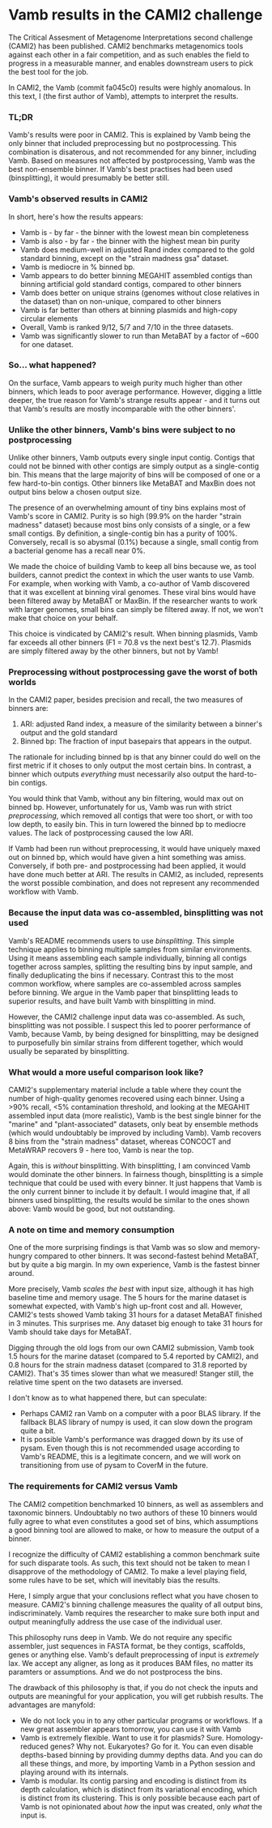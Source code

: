 # Vamb results in the CAMI2 challenge
The Critical Assesment of Metagenome Interpretations second challenge (CAMI2)
has been published. CAMI2 benchmarks metagenomics tools against each other in
a fair competition, and as such enables the field to progress in a measurable
manner, and enables downstream users to pick the best tool for the job.

In CAMI2, the Vamb (commit fa045c0) results were highly anomalous. In this text,
I (the first author of Vamb), attempts to interpret the results.

### TL;DR
Vamb's results were poor in CAMI2. This is explained by Vamb being the only binner
that included preprocessing but no postprocessing. This combination is disaterous,
and not recommended for any binner, including Vamb. Based on measures
not affected by postprocessing, Vamb was the best non-ensemble binner. If Vamb's
best practises had been used (binsplitting), it would presumably be better still.

### Vamb's observed results in CAMI2
In short, here's how the results appears:

* Vamb is - by far - the binner with the lowest mean bin completeness
* Vamb is also - by far - the binner with the highest mean bin purity
* Vamb does medium-well in adjusted Rand index compared to the gold standard binning,
except on the "strain madness gsa" dataset.
* Vamb is mediocre in % binned bp.
* Vamb appears to do better binning MEGAHIT assembled contigs than binning artificial
gold standard contigs, compared to other binners
* Vamb does better on unique strains (genomes without close relatives in the dataset)
than on non-unique, compared to other binners
* Vamb is far better than others at binning plasmids and high-copy circular elements
* Overall, Vamb is ranked 9/12, 5/7 and 7/10 in the three datasets.
* Vamb was significantly slower to run than MetaBAT by a factor of ~600 for one dataset.

### So... what happened?
On the surface, Vamb appears to weigh purity much higher than other binners, which
leads to poor average performance. However, digging a little deeper, the true
reason for Vamb's strange results appear - and it turns out that Vamb's results
are mostly incomparable with the other binners'.

### Unlike the other binners, Vamb's bins were subject to no postprocessing
Unlike other binners, Vamb outputs every single input contig. Contigs that could
not be binned with other contigs are simply output as a single-contig bin. This means
that the large majority of bins will be composed of one or a few hard-to-bin contigs.
Other binners like MetaBAT and MaxBin does not output bins below a chosen output size.

The presence of an overwhelming amount of tiny bins explains most of Vamb's score
in CAMI2. Purity is so high (99.9% on the harder "strain madness" dataset)
because most bins only consists of a single, or a few small contigs. By definition,
a single-contig bin has a purity of 100%. Conversely, recall is so abysmal (0.1%)
because a single, small contig from a bacterial genome has a recall near 0%.

We made the choice of building Vamb to keep all bins because we, as tool builders,
cannot predict the context in which the user wants to use Vamb. For example, when
working with Vamb, a co-author of Vamb discovered that it was excellent at binning
viral genomes. These viral bins would have been filtered away by MetaBAT or MaxBin.
If the researcher wants to work with larger genomes, small bins can simply
be filtered away. If not, we won't make that choice on your behalf.

This choice is vindicated by CAMI2's result. When binning plasmids, Vamb far
exceeds all other binners (F1 = 70.8 vs the next best's 12.7).
Plasmids are simply filtered away by the other binners, but not by Vamb!

### Preprocessing without postprocessing gave the worst of both worlds
In the CAMI2 paper, besides precision and recall, the two measures of binners are:

1. ARI: adjusted Rand index, a measure of the similarity between a binner's
output and the gold standard
2. Binned bp: The fraction of input basepairs that appears in the
output.

The rationale for including binned bp is that any binner could do well on the first
metric if it choses to only output the most certain bins. In contrast, a binner
which outputs _everything_ must necessarily also output the hard-to-bin contigs.

You would think that Vamb, without any bin filtering, would max out on binned bp.
However, unfortunately for us, Vamb was run with strict _preprocessing_, which
removed all contigs that were too short, or with too low depth, to easily bin.
This in turn lowered the binned bp to mediocre values. The lack of postprocessing
caused the low ARI.

If Vamb had been run without preprocessing, it would have uniquely maxed out on
binned bp, which would have given a hint something was amiss. Conversely, if both
pre- and postprocessing had been applied, it would have done much better at ARI.
The results in CAMI2, as included, represents the worst possible combination,
and does not represent any recommended workflow with Vamb.

### Because the input data was co-assembled, binsplitting was not used
Vamb's README recommends users to use _binsplitting_. This simple technique applies
to binning multiple samples from similar environments. Using it means assembling each
sample individually, binning all contigs together across samples, splitting the
resulting bins by input sample, and finally deduplicating the bins if necessary.
Contrast this to the most common workflow, where samples are co-assembled across
samples before binning. We argue in the Vamb paper that binsplitting leads to
superior results, and have built Vamb with binsplitting in mind.

However, the CAMI2 challenge input data was co-assembled. As such, binsplitting
was not possible. I suspect this led to poorer performance of Vamb, because Vamb,
by being designed for binsplitting, may be designed to purposefully bin similar
strains from different together, which would usually be separated by binsplitting.

### What would a more useful comparison look like?
CAMI2's supplementary material include a table where they count the number of
high-quality genomes recovered using each binner. Using a >90% recall, <5% contamination
threshold, and looking at the MEGAHIT assembled input data (more realistic), Vamb
is the best single binner for the "marine" and "plant-associated" datasets, only
beat by ensemble methods (which would undoubtably be improved by including Vamb).
Vamb recovers 8 bins from the "strain madness" dataset, whereas CONCOCT and MetaWRAP
recovers 9 - here too, Vamb is near the top.

Again, this is _without_ binsplitting. With binsplitting, I am convinced Vamb would
dominate the other binners. In fairness though, binsplitting is a simple technique
that could be used with every binner. It just happens that Vamb is the only current
binner to include it by default. I would imagine that, if all binners used binsplitting,
the results would be similar to the ones shown above: Vamb would be good, but not
outstanding.

### A note on time and memory consumption
One of the more surprising findings is that Vamb was so slow and memory-hungry
compared to other binners. It was second-fastest behind MetaBAT, but by quite
a big margin. In my own experience, Vamb is the fastest binner around.

More precisely, Vamb _scales the best_ with input size, although it has high
baseline time and memory usage. The 5 hours for the marine dataset is somewhat
expected, with Vamb's high up-front cost and all. However, CAMI2's tests showed
Vamb taking 31 hours for a dataset MetaBAT finished in 3 minutes.
This surprises me. Any dataset big enough to take 31 hours for Vamb should take
days for MetaBAT.

Digging through the old logs from our own CAMI2 submission, Vamb took 1.5 hours
for the marine dataset (compared to 5.4 reported by CAMI2), and 0.8 hours for the
strain madness dataset (compared to 31.8 reported by CAMI2). That's 35 times
slower than what we measured! Stanger still, the relative time spent on the
two datasets are inversed.

I don't know as to what happened there, but can speculate:
* Perhaps CAMI2 ran Vamb on a computer with a poor BLAS library. If the fallback
BLAS library of numpy is used, it can slow down the program quite a bit.
* It is possible Vamb's performance was dragged down by its use of pysam.
Even though this is not recommended usage according to Vamb's README, this is a
legitimate concern, and we will work on transitioning from use of pysam
to CoverM in the future.

### The requirements for CAMI2 versus Vamb
The CAMI2 competition benchmarked 10 binners, as well as assemblers and taxonomic
binners. Undoubtably no two authors of these 10 binners would fully agree to what
even constitutes a good set of bins, which assumptions a good binning tool are
allowed to make, or how to measure the output of a binner.

I recognize the difficulty of CAMI2 establishing a common benchmark suite
for such disparate tools. As such, this text should not be taken to mean I
disapprove of the methodology of CAMI2. To make a level playing field, some
rules have to be set, which will inevitably bias the results.

Here, I simply argue that your conclusions reflect what you have chosen to measure.
CAMI2's binning challenge measures the quality of all output bins, indiscriminately.
Vamb requires the researcher to make sure both input and output meaningfully address
the use case of the individual user.

This philosophy runs deep in Vamb. We do not require any specific assembler, just
sequences in FASTA format, be they contigs, scaffolds, genes or anything else.
Vamb's default preprocessing of input is _extremely_ lax. We accept any aligner,
as long as it produces BAM files, no matter its paramters or assumptions.
And we do not postprocess the bins.

The drawback of this philosophy is that, if you do not check the inputs and outputs
are meaningful for your application, you will get rubbish results. The advantages are
manyfold:
* We do not lock you in to any other particular programs or workflows. If a new
great assembler appears tomorrow, you can use it with Vamb
* Vamb is extremely flexible. Want to use it for plasmids? Sure. Homology-reduced genes?
Why not. Eukaryotes? Go for it. You can even disable depths-based binning by providing
dummy depths data. And you can do all these things, and more, by importing Vamb in
a Python session and playing around with its internals.
* Vamb is modular. Its contig parsing and encoding is distinct from its depth
calculation, which is distinct from its variational encoding, which is distinct from
its clustering. This is only possible because each part of Vamb is not opinionated
about _how_ the input was created, only _what_ the input is.